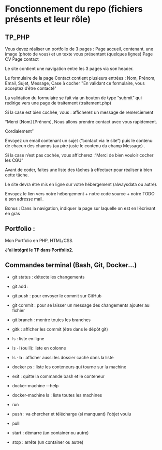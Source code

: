 # Fonctionnement du repo (fichiers présents et leur rôle)

## TP_PHP

Vous devez réaliser un portfolio de 3 pages :
Page accueil, contenant, une image (photo de vous) et un texte vous présentant (quelques lignes)
Page CV
Page contact

Le site contient une navigation entre les 3 pages via son header.


Le formulaire de la page Contact contient plusieurs entrées : Nom, Prénom, Email, Sujet, Message, Case à cocher "En validant ce formulaire, vous acceptez d’être contacté"

La validation du formulaire se fait via un bouton de type “submit” qui redirige vers une page de traitement (traitement.php)

Si la case est bien cochée, vous : afficherez un message de remerciement 

“Merci [Nom] [Prénom],
Nous allons prendre contact avec vous rapidement.

Cordialement”

Envoyez un email contenant un sujet (“contact via le site”) puis le contenu de chacun des champs (au pire juste le contenu du champ Message) .

Si la case n’est pas cochée, vous afficherez :“Merci de bien vouloir cocher les CGU”

Avant de coder, faites une liste des tâches à effectuer pour réaliser à bien cette tâche.

Le site devra être mis en ligne sur votre hébergement (alwaysdata ou autre).

Envoyez le lien vers notre hébergement + notre code source + notre TODO à son adresse mail.

Bonus : Dans la navigation, indiquer la page sur laquelle on est en l’écrivant en gras

## Portfolio :

Mon Portfolio en PHP, HTML/CSS.

**J'ai intégré le TP dans Portfolio2.**

## Commandes terminal (Bash, Git, Docker...)

* git status  : détecte les changements
* git add  :
* git push : pour envoyer le commit sur GitHub
* git commit  : pour se laisser un message des changements ajouter au fichier
* git branch  : montre toutes les branches
* gitk  : afficher les commit (être dans le dépôt git)

* ls  : liste en ligne
* ls -l (ou ll): liste en colonne 
* ls -la : afficher aussi les dossier caché dans la liste
* docker ps  : liste les conteneurs qui tourne sur la machine
* exit  : quitte la commande bash et le conteneur
* docker-machine --help
* docker-machine ls  : liste toutes les machines

* run
* push  : va chercher et télécharge (si manquant) l'objet voulu
* pull
* start  : démarre (un container ou autre)
* stop  : arrête (un container ou autre)
